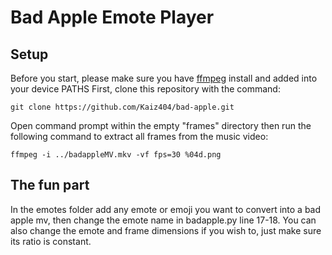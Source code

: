 # Bad Apple Emote Player
## Setup

Before you start, please make sure you have [ffmpeg](https://ffmpeg.org/download.html) install and added into your device PATHS
First, clone this repository with the command:

```git clone https://github.com/Kaiz404/bad-apple.git```

Open command prompt within the empty "frames" directory then run the following command to extract all frames from the music video:

```ffmpeg -i ../badappleMV.mkv -vf fps=30 %04d.png```

## The fun part
In the emotes folder add any emote or emoji you want to convert into a bad apple mv, then change the emote name in badapple.py line 17-18. You can also change the emote and frame dimensions if you wish to, just make sure its ratio is constant.
